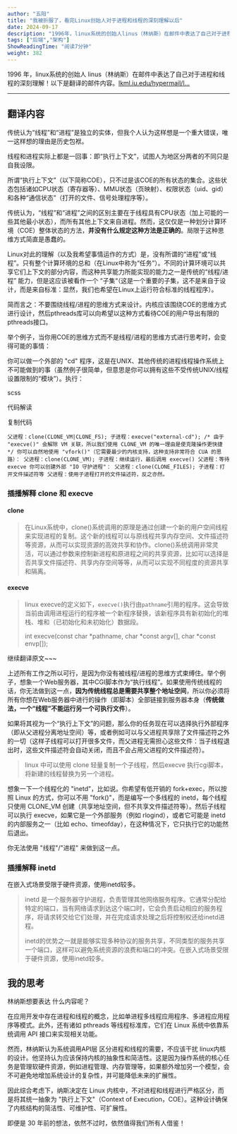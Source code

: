 ```yaml
---
author: "五阳"
title: "我被折服了，看完Linux创始人对于进程和线程的深刻理解以后"
date: 2024-09-17
description: "1996年，linux系统的创始人linus（林纳斯）在邮件中表达了自己对于进程和线程的深刻理解！"
tags: ["后端","架构"]
ShowReadingTime: "阅读7分钟"
weight: 382
---
```

1996 年，linux系统的创始人 linus（林纳斯）在邮件中表达了自己对于进程和线程的深刻理解！以下是翻译的邮件内容。[lkml.iu.edu/hypermail/l…](https://link.juejin.cn?target=https%3A%2F%2Flkml.iu.edu%2Fhypermail%2Flinux%2Fkernel%2F9608%2F0191.html "https://lkml.iu.edu/hypermail/linux/kernel/9608/0191.html")

* * *

翻译内容
----

传统认为“线程”和“进程”是独立的实体，但我个人认为这样想是一个重大错误，唯一这样想的理由是历史包袱。

线程和进程实际上都是一回事：即“执行上下文”，试图人为地区分两者的不同只是自我设限。

所谓“执行上下文”（以下简称COE），只不过是该COE的所有状态的集合。这些状态包括诸如CPU状态（寄存器等）、MMU状态（页映射）、权限状态（uid、gid）和各种“通信状态”（打开的文件、信号处理程序等）。

传统认为，“线程”和“进程”之间的区别主要在于线程具有CPU状态（加上可能的一些其他最小状态），而所有其他上下文来自进程。然而，这仅仅是一种划分计算环境（COE）整体状态的方法，**并没有什么规定这种方法是正确的**。局限于这种思维方式简直是愚蠢的。

Linux对此的理解（以及我希望事情运作的方式）是，没有所谓的“进程”或“线程”。只有整个计算环境的总和（在Linux中称为“任务”）。不同的计算环境可以共享它们上下文的部分内容，而这种共享能力所能实现的能力之一是传统的“线程/进程” 能力，但是这应该被看作一个 “子集“（这是一个重要的子集，这不是来自于设计，而是来自标准：显然，我们也希望在Linux上运行符合标准的线程程序）。

简而言之：不要围绕线程/进程的思维方式来设计。内核应该围绕COE的思维方式进行设计，然后pthreads库可以向希望以这种方式看待COE的用户导出有限的pthreads接口。

举个例子，当你用COE的思维方式而不是线程/进程的思维方式进行思考时，会变得可能的事情：

你可以做一个外部的 "cd" 程序，这是在UNIX、其他传统的进程线程操作系统上不可能做到的事（虽然例子很简单，但意思是你可以拥有这些不受传统UNIX/线程设置限制的“模块”）。执行：

scss

 代码解读

复制代码

`父进程：clone(CLONE_VM|CLONE_FS); 子进程：execve("external-cd"); /* 由于 "execve()" 会解除 VM 关联，所以我们使用 CLONE_VM 的唯一理由是使克隆操作更快捷 */ 你可以自然地使用 "vfork()"（它需要最少的内核支持，这种支持非常符合 CUA 的思路）： 父进程：clone(CLONE_VM); 子进程：继续运行，最后调用 execve() 父进程：等待 execve 你可以创建外部 "IO 守护进程"： 父进程：clone(CLONE_FILES); 子进程：打开文件描述符等 父进程：使用子进程打开的文件描述符，反之亦然。`

### 插播解释 clone 和 execve

#### clone

> 在Linux系统中，clone()系统调用的原理是通过创建一个新的用户空间线程来实现进程的复制。这个新的线程可以与原线程共享内存空间、文件描述符等资源，从而可以实现资源的高效共享和协作。clone()系统调用非常灵活，可以通过参数来控制新进程和原进程之间的共享资源，比如可以选择是否共享文件描述符、共享内存空间等等，从而可以实现不同程度的资源共享和隔离。

#### execve

> linux execve的定义如下，`execve()`执行由`pathname`引用的程序。这会导致当前由调用进程运行的程序被一个新程序替换，该新程序具有新初始化的堆栈、堆和（已初始化和未初始化）数据段。
> 
> int execve(const char \*pathname, char \*const argv\[\], char \*const envp\[\]);

继续翻译原文~~~

上述所有工作之所以可行，是因为你没有被线程/进程的思维方式束缚住。举个例子，想象一个Web服务器，其中CGI脚本作为“执行线程”。如果使用传统线程的话，你无法做到这一点，**因为传统线程总是需要共享整个地址空间**，所以你必须将所有你想在Web服务器中进行的操作（即脚本）全部链接到服务器本身（**传统做法，一个“线程”不能运行另一个可执行文件**）。

如果将其视为一个“执行上下文”的问题，那么你的任务现在可以选择执行外部程序（即从父进程分离地址空间）等，或者例如可以与父进程共享除了文件描述符之外的一切（这样子线程可以打开很多文件，而父进程无需担心这些文件：当子线程退出时，这些文件描述符会自动关闭，而且不会占用父进程的文件描述符）。

> linux 中可以使用 clone 轻量复制一个子线程，然后execve 执行cgi脚本，将新建的线程替换为另一个进程。

想象一下一个线程化的 "inetd"，比如说。你希望有低开销的 fork+exec，所以按照 Linux 的方式，你可以不用 "fork()"，而是编写一个多线程的 inetd，每个线程只使用 CLONE\_VM 创建（共享地址空间，但不共享文件描述符等）。然后子线程可以执行 execve，如果它是一个外部服务（例如 rlogind），或者它可能是 inetd 的内部服务之一（比如 echo、timeofday），在这种情况下，它只执行它的功能然后退出。

你无法使用 "线程"/"进程" 来做到这一点。

### 插播解释 inetd

在嵌入式场景受限于硬件资源，使用inetd较多。

> inetd 是一个服务器守护进程，负责管理其他网络服务程序。它通常分配给特定的端口，当有网络请求到达这个端口时，它会负责启动相应的服务程序，将请求转交给它们处理，并在完成请求处理之后将控制权还给inetd进程。
> 
> inetd的优势之一就是能够实现多种协议的服务共享，不同类型的服务共享一个端口，这样可以避免系统资源的浪费和端口的冲突。在嵌入式场景受限于硬件资源，使用inetd较多。

我的思考
----

林纳斯想要表达 什么内容呢？

在应用开发中存在进程和线程的概念，比如单进程多线程应用程序、多进程应用程序等模式。此外，还有诸如 pthreads 等线程标准库，它们在 Linux 系统中依靠系统调用 API 接口来实现相关功能。

然而，林纳斯认为系统调用API层 区分进程和线程的需要，不应该干扰 linux内核的设计。他坚持认为应该保持内核的抽象性和简洁性。这是因为操作系统的核心任务是管理软硬件资源，例如进程管理、内存管理等，如果额外增加另一个模型，会不可避免地增加系统设计的复杂性，并可能降低未来的扩展性。

因此综合考虑下，纳斯决定在 Linux 内核中，不对进程和线程进行严格区分，而是将其统一抽象为 "执行上下文"（Context of Execution，COE）。这种设计确保了内核结构的简洁性、可维护性、可扩展性。

即便是 30 年前的想法，依然不过时，依然值得我们所有人借鉴！